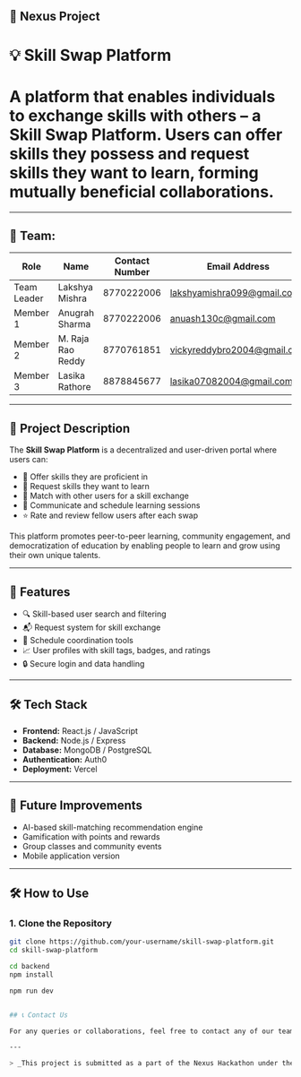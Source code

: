 ## 🚀 Nexus Project 

# 💡 Skill Swap Platform
 
# A platform that enables individuals to exchange skills with others – a **Skill Swap Platform**. Users can offer skills they possess and request skills they want to learn, forming mutually beneficial collaborations.

---

## 👥 Team:

| Role          | Name                | Contact Number | Email Address                      |
|---------------|---------------------|----------------|------------------------------------|
| Team Leader   | Lakshya Mishra      | 8770222006     | lakshyamishra099@gmail.com         |
| Member 1      | Anugrah Sharma      | 8770222006     | anuash130c@gmail.com               |
| Member 2      | M. Raja Rao Reddy   | 8770761851     | vickyreddybro2004@gmail.com        |
| Member 3      | Lasika Rathore      | 8878845677     | lasika07082004@gmail.com           |

---

## 📝 Project Description

The **Skill Swap Platform** is a decentralized and user-driven portal where users can:

- 🎯 Offer skills they are proficient in
- 🤝 Request skills they want to learn
- 🔄 Match with other users for a skill exchange
- 💬 Communicate and schedule learning sessions
- ⭐ Rate and review fellow users after each swap

This platform promotes peer-to-peer learning, community engagement, and democratization of education by enabling people to learn and grow using their own unique talents.

---

## 🔧 Features

- 🔍 Skill-based user search and filtering
- 📬 Request system for skill exchange
- 📅 Schedule coordination tools
- 📈 User profiles with skill tags, badges, and ratings
- 🔒 Secure login and data handling

---

## 🛠️ Tech Stack 

- **Frontend:** React.js / JavaScript
- **Backend:** Node.js / Express
- **Database:** MongoDB / PostgreSQL
- **Authentication:** Auth0
- **Deployment:** Vercel 

---

## 🏁 Future Improvements

- AI-based skill-matching recommendation engine
- Gamification with points and rewards
- Group classes and community events
- Mobile application version

---

## 🛠️ How to Use

### 1. Clone the Repository
```bash
git clone https://github.com/your-username/skill-swap-platform.git
cd skill-swap-platform

cd backend
npm install

npm run dev


## 📞 Contact Us

For any queries or collaborations, feel free to contact any of our team members through the provided email addresses or phone numbers.

---

> _This project is submitted as a part of the Nexus Hackathon under the Skill Swap Platform problem statement by Team Vajra._
